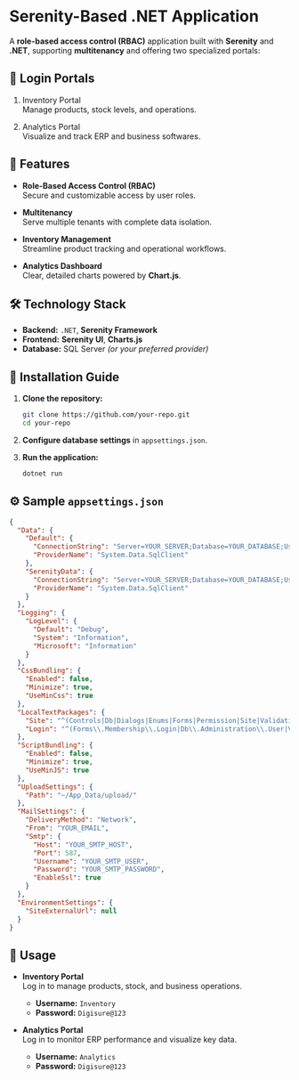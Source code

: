 # Serenity-Based .NET Application

A **role-based access control (RBAC)** application built with **Serenity** and **.NET**, supporting **multitenancy** and offering two specialized portals:

## 🔐 Login Portals

1.  Inventory Portal  
   Manage products, stock levels, and operations.

2.  Analytics Portal  
   Visualize and track ERP and business softwares.

## 🧩 Features

- **Role-Based Access Control (RBAC)**  
  Secure and customizable access by user roles.

- **Multitenancy**  
  Serve multiple tenants with complete data isolation.

- **Inventory Management**  
  Streamline product tracking and operational workflows.

- **Analytics Dashboard**  
  Clear, detailed charts powered by **Chart.js**.


## 🛠️ Technology Stack

- **Backend:** `.NET`, **Serenity Framework**  
- **Frontend:** **Serenity UI**, **Charts.js**  
- **Database:** SQL Server *(or your preferred provider)*  


## 🧪 Installation Guide

1. **Clone the repository:**
   ```bash
   git clone https://github.com/your-repo.git
   cd your-repo
   ```

2. **Configure database settings** in `appsettings.json`.

3. **Run the application:**
   ```bash
   dotnet run
   ```

## ⚙️ Sample `appsettings.json`

```json
{
  "Data": {
    "Default": {
      "ConnectionString": "Server=YOUR_SERVER;Database=YOUR_DATABASE;User Id=YOUR_USER; Password=YOUR_PASSWORD;TrustServerCertificate=True;",
      "ProviderName": "System.Data.SqlClient"
    },
    "SerenityData": {
      "ConnectionString": "Server=YOUR_SERVER;Database=YOUR_DATABASE;User Id=YOUR_USER; Password=YOUR_PASSWORD;TrustServerCertificate=True;",
      "ProviderName": "System.Data.SqlClient"
    }
  },
  "Logging": {
    "LogLevel": {
      "Default": "Debug",
      "System": "Information",
      "Microsoft": "Information"
    }
  },
  "CssBundling": {
    "Enabled": false,
    "Minimize": true,
    "UseMinCss": true
  },
  "LocalTextPackages": {
    "Site": "^(Controls|Db|Dialogs|Enums|Forms|Permission|Site|Validation)\\.",
    "Login": "^(Forms\\.Membership\\.Login|Db\\.Administration\\.User|Validation\\.Required|Dialogs)\\."
  },
  "ScriptBundling": {
    "Enabled": false,
    "Minimize": true,
    "UseMinJS": true
  },
  "UploadSettings": {
    "Path": "~/App_Data/upload/"
  },
  "MailSettings": {
    "DeliveryMethod": "Network",
    "From": "YOUR_EMAIL",
    "Smtp": {
      "Host": "YOUR_SMTP_HOST",
      "Port": 587,
      "Username": "YOUR_SMTP_USER",
      "Password": "YOUR_SMTP_PASSWORD",
      "EnableSsl": true
    }
  },
  "EnvironmentSettings": {
    "SiteExternalUrl": null
  }
}
```


## 📘 Usage

- **Inventory Portal**  
  Log in to manage products, stock, and business operations.  
  - **Username:** `Inventory`  
  - **Password:** `Digisure@123`

- **Analytics Portal**  
  Log in to monitor ERP performance and visualize key data.  
  - **Username:** `Analytics`  
  - **Password:** `Digisure@123`


